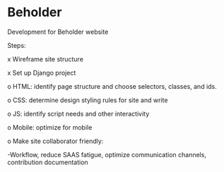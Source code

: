 # Beholder
Development for Beholder website

Steps:

x Wireframe site structure

x Set up Django project

o HTML: identify page structure and choose selectors, classes, and ids. 

o CSS: determine design styling rules for site and write

o JS: identify script needs and other interactivity

o Mobile: optimize for mobile

o Make site collaborator friendly:

-Workflow, reduce SAAS fatigue, optimize communication channels, contribution documentation

